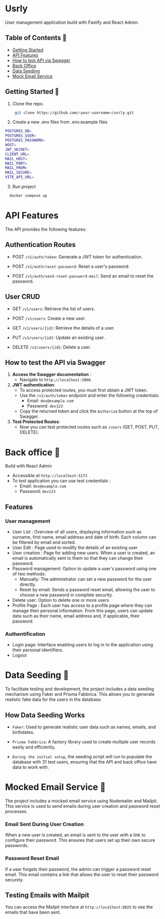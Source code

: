 # Usrly

User management application build with Fastify and React Admin.

## Table of Contents 📜
- <a href="#getting-started-">Getting Started</a>
-  <a href="#api-features">API Features</a>
- <a href="#how-to-test-the-api-via-swagger">How to test API via Swagger</a>
- <a href="#back-office-">Back Office</a>
- <a href="#data-seeding-">Data Seeding</a>
- <a href="#mocked-email-service-">Mock Email Service</a>

## Getting Started 🎯

1. Clone the repo.

   ```sh
    git clone https://github.com/<your-username>/usrly.git
   ```
2. Create a new .env files from .env.example files
 
```sh
POSTGRES_DB=
POSTGRES_USER=
POSTGRES_PASSWORD=
HOST=
JWT_SECRET=
CLIENT_URL=
MAIL_HOST=
MAIL_PORT=
MAIL_FROM=
MAIL_SECURE=
VITE_API_URL=
```
3. Run project

 ```sh
   docker compose up
  ```

# API Features 
 
The API provides the following features:

## Authentication Routes

- POST `/v1/auth/token`: Generate a JWT token for authentication.

- POST `/v1/auth/reset-password`: Reset a user's password.

- POST `/v1/auth/send-reset-password-mail`: Send an email to reset the password.

## User CRUD

- GET `/v1/users`: Retrieve the list of users.

- POST `/v1/users`: Create a new user.

- GET `/v1/users/{id}`: Retrieve the details of a user.

- PUT `/v1/users/{id}`: Update an existing user.

- DELETE `/v1/users/{id}`: Delete a user.

## How to test the API via Swagger

1. **Access the Swagger documentation** :
   - Navigate to `http://localhost:3000`.
2. **JWT authentication**:
   - To access protected routes, you must first obtain a JWT token.
   - Use the `/v1/auth/token` endpoint and enter the following credentials:
     - Email: `dev@example.com`
     - Password: `dev123`
   - Copy the returned token and click the `Authorize` button at the top of Swagger.
3. **Test Protected Routes**:
   - Now you can test protected routes such as `/users` (GET, POST, PUT, DELETE).

# Back office 👥
Build with React Admin 
- Accessible at `http://localhost:5173`
- To test application you can use test credentials : 
  - Email: `dev@example.com`
  - Password: `dev123`

## Features 

### User management
- User List : Overview of all users, displaying information such as surname, first name, email address and date of birth. Each column can be filtered by email and sorted.
- User Edit : Page used to modify the details of an existing user
- User creation : Page for adding new users. When a user is created, an email is automatically sent to them so that they can change their password.
- Password management: Option to update a user's password using one of two methods:
   - Manually: The administrator can set a new password for the user directly.
   - Reset by email: Sends a password reset email, allowing the user to choose a new password in complete security.
- Delete user: Option to delete one or more users
- Profile Page : Each user has access to a profile page where they can manage their personal information. From this page, users can update data such as their name, email address and, if applicable, their password.

### Authentification 
- Login page: Interface enabling users to log in to the application using their personal identifiers.
- Logout

# Data Seeding 🌱

To facilitate testing and development, the project includes a data seeding mechanism using Faker and Prisma Fabbrica. This allows you to generate realistic fake data for the users in the database.

## How Data Seeding Works

- `Faker`: Used to generate realistic user data such as names, emails, and birthdates.

- `Prisma Fabbrica`: A factory library used to create multiple user records easily and efficiently.

- `During the initial setup`, the seeding script will run to populate the database with 31 test users, ensuring that the API and back office have data to work with.

# Mocked Email Service 📧
The project includes a mocked email service using Nodemailer and Mailpit. This service is used to send emails during user creation and password reset processes.

### Email Sent During User Creation

When a new user is created, an email is sent to the user with a link to configure their password. This ensures that users set up their own secure passwords.

### Password Reset Email

If a user forgets their password, the admin can trigger a password reset email. This email contains a link that allows the user to reset their password securely.

## Testing Emails with Mailpit

You can access the Mailpit interface at `http://localhost:8025` to see the emails that have been sent.
